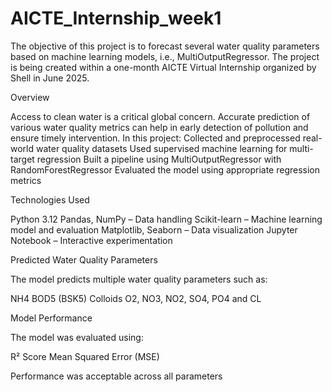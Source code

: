 # AICTE_Internship_week1

The objective of this project is to forecast several water quality parameters based on machine learning models, i.e., MultiOutputRegressor. The project is being created within a one-month AICTE Virtual Internship organized by Shell in June 2025.

Overview

Access to clean water is a critical global concern. Accurate prediction of various water quality metrics can help in early detection of pollution and ensure timely intervention.
In this project:
Collected and preprocessed real-world water quality datasets
Used supervised machine learning for multi-target regression
Built a pipeline using MultiOutputRegressor with RandomForestRegressor
Evaluated the model using appropriate regression metrics

Technologies Used

Python 3.12
Pandas, NumPy – Data handling
Scikit-learn – Machine learning model and evaluation
Matplotlib, Seaborn – Data visualization
Jupyter Notebook – Interactive experimentation

Predicted Water Quality Parameters

The model predicts multiple water quality parameters such as:

NH4
BOD5 (BSK5)
Colloids
O2, NO3, NO2, SO4, PO4 and
CL

Model Performance

The model was evaluated using:

R² Score
Mean Squared Error (MSE)

Performance was acceptable across all parameters
